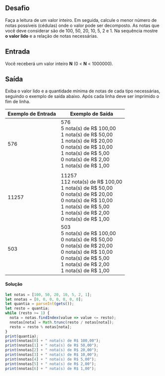 ## Desafio

Faça a leitura de um valor inteiro. Em seguida, calcule o menor número de notas possíveis (cédulas) onde o valor pode ser decomposto. As notas que você deve considerar são de 100, 50, 20, 10, 5, 2 e 1. Na sequência mostre **o valor lido** e a relação de notas necessárias.

## Entrada

Você receberá um valor inteiro **N** (0 < **N** < 1000000).

## Saída

Exiba o valor lido e a quantidade mínima de notas de cada tipo necessárias, seguindo o exemplo de saída abaixo. Após cada linha deve ser imprimido o fim de linha.

 

| Exemplo de Entrada | Exemplo de Saída                                             |
| ------------------ | ------------------------------------------------------------ |
| 576                | 576<br/>5 nota(s) de R\$ 100,00<br/>1 nota(s) de R\$ 50,00<br/>1 nota(s) de R\$ 20,00<br/>0 nota(s) de R\$ 10,00<br/>1 nota(s) de R\$ 5,00<br/>0 nota(s) de R\$ 2,00<br/>1 nota(s) de R\$​​​ 1,00 |
|                    |                                                              |
| 11257              | 11257<br/>112 nota(s) de R\$ 100,00<br/>1 nota(s) de R\$ 50,00<br/>0 nota(s) de R\$ 20,00<br/>0 nota(s) de R\$ 10,00<br/>1 nota(s) de R\$ 5,00<br/>1 nota(s) de R\$ 2,00<br/>0 nota(s) de R\$​​ 1,00 |
| 503                | 503<br/>5 nota(s) de R\$ 100,00<br/>0 nota(s) de R\$ 50,00<br/>0 nota(s) de R\$ 20,00<br/>0 nota(s) de R\$ 10,00<br/>0 nota(s) de R\$ 5,00<br/>1 nota(s) de R\$ 2,00<br/>1 nota(s) de R\$​ 1,00 |

#### Solução

```javascript
let notas = [100, 50, 20, 10, 5, 2, 1];
let nnotas = [0, 0, 0, 0, 0, 0, 0];
let quantia = parseInt(gets());
let resto = quantia;
while (resto >= 1) {
  nota = notas.findIndex(value => value <= resto);
  nnotas[nota] = Math.trunc(resto / notas[nota]);
  resto = resto % notas[nota];
}
print(quantia);
print(nnotas[0] + " nota(s) de R$ 100,00");
print(nnotas[1] + " nota(s) de R$ 50,00");
print(nnotas[2] + " nota(s) de R$ 20,00");
print(nnotas[3] + " nota(s) de R$ 10,00");
print(nnotas[4] + " nota(s) de R$ 5,00");
print(nnotas[5] + " nota(s) de R$ 2,00");
print(nnotas[6] + " nota(s) de R$ 1,00");
```

